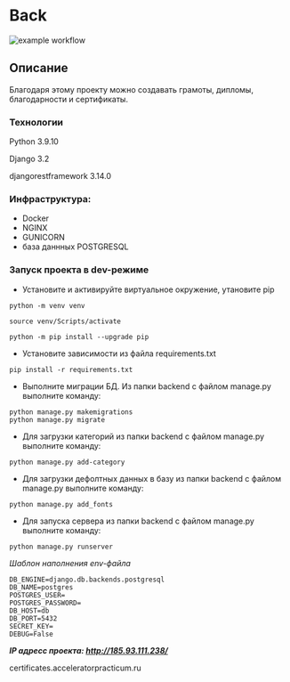 # Back

![example workflow](https://github.com/certificates-and-commendations/Back/actions/workflows/certificates_deploy.yml/badge.svg)

## Описание

Благодаря этому проекту можно создавать грамоты, дипломы, благодарности и сертификаты.

### Технологии

Python 3.9.10

Django 3.2

djangorestframework 3.14.0

### Инфраструктура: 
* Docker
* NGINX
* GUNICORN
* база даннных POSTGRESQL

### Запуск проекта в dev-режиме

- Установите и активируйте виртуальное окружение, утановите pip

```
python -m venv venv

source venv/Scripts/activate

python -m pip install --upgrade pip
```
- Установите зависимости из файла requirements.txt

```
pip install -r requirements.txt
```
- Выполните миграции БД. Из папки backend с файлом manage.py выполните команду:
```
python manage.py makemigrations
python manage.py migrate
```
- Для загрузки категорий из папки backend с файлом manage.py выполните команду:
```
python manage.py add-category
```
- Для загрузки дефолтных данных в базу из папки backend с файлом manage.py выполните команду:
```
python manage.py add_fonts
```
- Для запуска сервера из папки backend с файлом manage.py выполните команду:

```
python manage.py runserver
```
_Шаблон наполнения env-файла_

```
DB_ENGINE=django.db.backends.postgresql
DB_NAME=postgres
POSTGRES_USER=
POSTGRES_PASSWORD=
DB_HOST=db
DB_PORT=5432
SECRET_KEY=
DEBUG=False
```
***IP адресс проекта: http://185.93.111.238/***

certificates.acceleratorpracticum.ru
